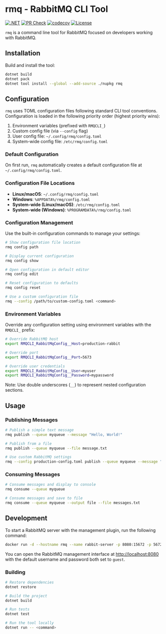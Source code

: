 # rmq - RabbitMQ CLI Tool

[![.NET](https://github.com/rleer/rmq-cli/actions/workflows/dotnet.yml/badge.svg)](https://github.com/rleer/rmq-cli/actions/workflows/dotnet.yml)
[![PR Check](https://github.com/rleer/rmq-cli/actions/workflows/pr.yml/badge.svg)](https://github.com/rleer/rmq-cli/actions/workflows/pr.yml)
[![codecov](https://codecov.io/gh/rleer/rmq-cli/branch/main/graph/badge.svg)](https://codecov.io/gh/rleer/rmq-cli)
[![License](https://img.shields.io/github/license/rleer/rmq-cli)](LICENSE)

`rmq` is a command line tool for RabbitMQ focused on developers working with RabbitMQ. 


## Installation

Build and install the tool:

```bash
dotnet build
dotnet pack
dotnet tool install --global --add-source ./nupkg rmq
```

## Configuration

`rmq` uses TOML configuration files following standard CLI tool conventions. Configuration is loaded in the following priority order (highest priority wins):

1. Environment variables (prefixed with `RMQCLI_`)
2. Custom config file (via `--config` flag)
3. User config file: `~/.config/rmq/config.toml`
4. System-wide config file: `/etc/rmq/config.toml`

### Default Configuration

On first run, `rmq` automatically creates a default configuration file at `~/.config/rmq/config.toml`.

### Configuration File Locations

- **Linux/macOS**: `~/.config/rmq/config.toml`
- **Windows**: `%APPDATA%/rmq/config.toml`
- **System-wide (Linux/macOS)**: `/etc/rmq/config.toml`
- **System-wide (Windows)**: `%PROGRAMDATA%/rmq/config.toml`

### Configuration Management

Use the built-in configuration commands to manage your settings:

```bash
# Show configuration file location
rmq config path

# Display current configuration
rmq config show

# Open configuration in default editor
rmq config edit

# Reset configuration to defaults
rmq config reset

# Use a custom configuration file
rmq --config /path/to/custom-config.toml <command>
```

### Environment Variables

Override any configuration setting using environment variables with the `RMQCLI_` prefix:

```bash
# Override RabbitMQ host
export RMQCLI_RabbitMqConfig__Host=production-rabbit

# Override port
export RMQCLI_RabbitMqConfig__Port=5673

# Override user credentials
export RMQCLI_RabbitMqConfig__User=myuser
export RMQCLI_RabbitMqConfig__Password=mypassword
```

Note: Use double underscores (`__`) to represent nested configuration sections.

## Usage

### Publishing Messages

```bash
# Publish a simple text message
rmq publish --queue myqueue --message "Hello, World!"

# Publish from a file
rmq publish --queue myqueue --file message.txt

# Use custom RabbitMQ settings
rmq --config production-config.toml publish --queue myqueue --message "Hello"
```

### Consuming Messages

```bash
# Consume messages and display to console
rmq consume --queue myqueue

# Consume messages and save to file
rmq consume --queue myqueue --output file --file messages.txt
```

## Development

To start a RabbitMQ server with the management plugin, run the following command:

```bash
docker run -d --hostname rmq --name rabbit-server -p 8080:15672 -p 5672:5672 rabbitmq:4-management
```

You can open the RabbitMQ management interface at [http://localhost:8080](http://localhost:8080) with the default username and password both set to `guest`.

### Building

```bash
# Restore dependencies
dotnet restore

# Build the project
dotnet build

# Run tests
dotnet test

# Run the tool locally
dotnet run -- <command>
```

